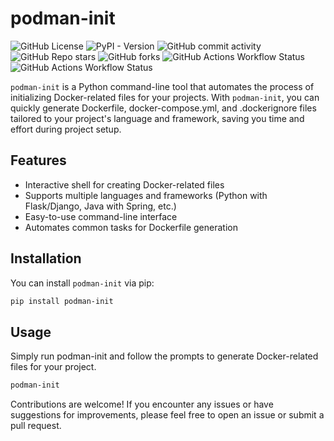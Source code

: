 # podman-init
![GitHub License](https://img.shields.io/github/license/suriya-mca/Podman_Init_Cli) ![PyPI - Version](https://img.shields.io/pypi/v/podman-init) ![GitHub commit activity](https://img.shields.io/github/commit-activity/t/suriya-mca/Podman_Init_Cli?color=orange) ![GitHub Repo stars](https://img.shields.io/github/stars/suriya-mca/Podman_Init_Cli?style=flat&color=pink) ![GitHub forks](https://img.shields.io/github/forks/suriya-mca/Podman_Init_Cli?style=flat&color=yellow) ![GitHub Actions Workflow Status](https://img.shields.io/github/actions/workflow/status/suriya-mca/Podman_Init_Cli/test.yaml?label=test) ![GitHub Actions Workflow Status](https://img.shields.io/github/actions/workflow/status/suriya-mca/Podman_Init_Cli/publish-pypi.yaml)

`podman-init` is a Python command-line tool that automates the process of initializing Docker-related files for your projects. With `podman-init`, you can quickly generate Dockerfile, docker-compose.yml, and .dockerignore files tailored to your project's language and framework, saving you time and effort during project setup.

## Features

- Interactive shell for creating Docker-related files
- Supports multiple languages and frameworks (Python with Flask/Django, Java with Spring, etc.)
- Easy-to-use command-line interface
- Automates common tasks for Dockerfile generation

## Installation

You can install `podman-init` via pip:

```bash
pip install podman-init
```

## Usage

Simply run podman-init and follow the prompts to generate Docker-related files for your project.

```bash
podman-init
```

Contributions are welcome! If you encounter any issues or have suggestions for improvements, please feel free to open an issue or submit a pull request.
